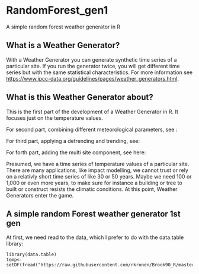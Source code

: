 # RandomForest_gen1
A simple random forest weather generator in R

## What is a Weather Generator?

With a Weather Generator you can generate synthetic time series of a particular site. If you run the generator twice, you will get different time series but with the same statistical characteristics. For more information  see  <https://www.ipcc-data.org/guidelines/pages/weather_generators.html>.

## What is this Weather Generator about?

This is the first part of the development of a Weather Generator in R. It focuses just on the temperature values.

For second part, combining different meteorological parameters, see :

For third part, applying a detrending and trending, see:

For forth part, adding the multi site component, see here:


Presumed, we have a time series of temperature values of a particular site. There are many applications, like impact modelling, we cannot trust or rely on a relativly short time series of like 30 or 50 years. Maybe we need 100 or 1,000 or even more years, to make sure for instance a building or tree to built or construct resists the climatic conditions. At this point, Weather Generators enter the game.


## A simple random Forest weather generator 1st gen

At first, we need read to the data, which I prefer to do with the data.table library:

```{r read data}
library(data.table)
temp<-setDF(fread("https://raw.githubusercontent.com/rkronen/Brook90_R/master/Input_data/fixed.txt"))
```


